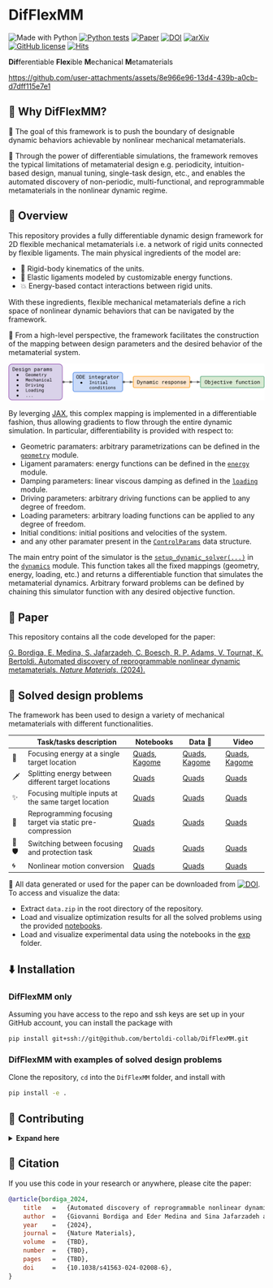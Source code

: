 # DifFlexMM

![Made with Python](https://img.shields.io/badge/Made%20with-Python-blue?logo=python&logoColor=ecf0f1&labelColor=34495e)
[![Python tests](https://github.com/bertoldi-collab/DifFlexMM/actions/workflows/python_tests.yml/badge.svg)](https://github.com/bertoldi-collab/DifFlexMM/actions/workflows/python_tests.yml)
[![Paper](https://img.shields.io/badge/Paper-10.1038/s41563--024--02008--6-blue?logoColor=ecf0f1&labelColor=34495e)](https://doi.org/10.1038/s41563-024-02008-6)
[![DOI](https://img.shields.io/badge/Data-10.5281/zenodo.12823471-blue?logo=zenodo&logoColor=ecf0f1&labelColor=34495e)](https://doi.org/10.5281/zenodo.12823471)
[![arXiv](https://img.shields.io/badge/arXiv-2403.08078-b31b1b?logo=arXiv&logoColor=arXiv&labelColor=34495e)](https://arxiv.org/abs/2403.08078)
[![GitHub license](https://img.shields.io/github/license/bertoldi-collab/DifFlexMM?labelColor=34495e)](https://github.com/bertoldi-collab/DifFlexMM/blob/main/LICENSE)
[![Hits](https://hits.seeyoufarm.com/api/count/incr/badge.svg?url=https%3A%2F%2Fgithub.com%2Fbertoldi-collab%2FDifFlexMM&count_bg=%2327AE60&title_bg=%2334495E&icon=github.svg&icon_color=%23E7E7E7&title=Hits&edge_flat=false)](https://hits.seeyoufarm.com)

**Dif**ferentiable **Flex**ible **M**echanical **M**etamaterials

https://github.com/user-attachments/assets/8e966e96-13d4-439b-a0cb-d7dff115e7e1

## 🌅 Why DifFlexMM?

🚀 The goal of this framework is to push the boundary of designable dynamic behaviors achievable by nonlinear mechanical metamaterials.

🤖 Through the power of differentiable simulations, the framework removes the typical limitations of metamaterial design e.g. periodicity, intuition-based design, manual tuning, single-task design, etc., and enables the automated discovery of non-periodic, multi-functional, and reprogrammable metamaterials in the nonlinear dynamic regime.

## 🚁 Overview

This repository provides a fully differentiable dynamic design framework for 2D flexible mechanical metamaterials i.e. a network of rigid units connected by flexible ligaments.
The main physical ingredients of the model are:

- 🥌 Rigid-body kinematics of the units.
- 🎈 Elastic ligaments modeled by customizable energy functions.
- 💥 Energy-based contact interactions between rigid units.

With these ingredients, flexible mechanical metamaterials define a rich space of nonlinear dynamic behaviors that can be navigated by the framework.

🔭 From a high-level perspective, the framework facilitates the construction of the mapping between design parameters and the desired behavior of the metamaterial system.

![Code mapping](docs/code_mapping.svg)

By leverging [JAX](https://github.com/google/jax), this complex mapping is implemented in a differentiable fashion, thus allowing gradients to flow through the entire dynamic simulation.
In particular, differentiability is provided with respect to:

- Geometric paramaters: arbitrary parametrizations can be defined in the [`geometry`](difflexmm/geometry.py) module.
- Ligament paramaters: energy functions can be defined in the [`energy`](difflexmm/energy.py) module.
- Damping parameters: linear viscous damping as defined in the [`loading`](difflexmm/loading.py) module.
- Driving parameters: arbitrary driving functions can be applied to any degree of freedom.
- Loading parameters: arbitrary loading functions can be applied to any degree of freedom.
- Initial conditions: initial positions and velocities of the system.
- and any other paramater present in the [`ControlParams`](difflexmm/utils.py#L145-L163) data structure.

The main entry point of the simulator is the [`setup_dynamic_solver(...)`](difflexmm/dynamics.py#L60) in the [`dynamics`](difflexmm/dynamics.py) module.
This function takes all the fixed mappings (geometry, energy, loading, etc.) and returns a differentiable function that simulates the metamaterial dynamics.
Arbitrary forward problems can be defined by chaining this simulator function with any desired objective function.

## 📜 Paper

This repository contains all the code developed for the paper:

[G. Bordiga, E. Medina, S. Jafarzadeh, C. Boesch, R. P. Adams, V. Tournat, K. Bertoldi. Automated discovery of reprogrammable nonlinear dynamic metamaterials. _Nature Materials_. (2024).](https://doi.org/10.1038/s41563-024-02008-6)

## 🎯 Solved design problems

The framework has been used to design a variety of mechanical metamaterials with different functionalities.

|  | Task/tasks description | Notebooks | Data 💾 | Video |
| --- | --- | --- | --- | --- |
| 🌟 | Focusing energy at a single target location | [Quads](notebooks/quads_focusing_3dp_pla_shims.ipynb), [Kagome](notebooks/kagome_focusing_3dp_pla_shims.ipynb) | [Quads](data/quads_focusing_3dp_pla_shims), [Kagome](data/kagome_focusing_3dp_pla_shims) | [Quads](https://github.com/bertoldi-collab/DifFlexMM/assets/16863374/ff76f0bc-463d-49c4-83bb-278f301af246), [Kagome](https://github.com/bertoldi-collab/DifFlexMM/assets/16863374/537a6e32-c62d-4fdc-8a9d-e4762fda8a21) |
| ️🗡️ | Splitting energy between different target locations | [Quads](notebooks/quads_energy_splitting_3dp_pla_shims.ipynb) | [Quads](data/quads_energy_splitting_3dp_pla_shims) | [Quads](https://github.com/user-attachments/assets/7b8ea46b-ccde-4f3f-8c04-e4f9015d62e5) |
| ✨ | Focusing multiple inputs at the same target location | [Quads](notebooks/quads_focusing_multi_input_3dp_pla_shims.ipynb) | [Quads](data/quads_focusing_multi_input_3dp_pla_shims) | [Quads](https://github.com/bertoldi-collab/DifFlexMM/assets/16863374/fda885c3-ffd6-4b67-a19e-ad59d5f52a96) |
| ️💫 | Reprogramming focusing target via static pre-compression | [Quads](notebooks/quads_focusing_switching_static_tuning_3dp_pla_shims.ipynb) | [Quads](data/quads_focusing_switching_static_tuning_3dp_pla_shims) | [Quads](https://github.com/bertoldi-collab/DifFlexMM/assets/16863374/5fa5cd61-f7dc-44b4-824c-6929818e7755) |
| 🌟🛡️ | Switching between focusing and protection task | [Quads](notebooks/quads_focusing_vs_protection_static_tuning_3dp_pla_shims.ipynb) | [Quads](data/quads_focusing_vs_protection_static_tuning_3dp_pla_shims) | [Quads](https://github.com/bertoldi-collab/DifFlexMM/assets/16863374/ad4f9811-e623-4867-af42-c36ee31bcfbb) |
| 🌀 | Nonlinear motion conversion | [Quads](notebooks/quads_spin_3dp_pla_shims.ipynb) | [Quads](data/quads_spin_3dp_pla_shims) | [Quads](https://github.com/bertoldi-collab/DifFlexMM/assets/16863374/9aa2bbc9-cbe0-4896-8c83-ce67f2c61af3) |

💾 All data generated or used for the paper can be downloaded from [![DOI](https://img.shields.io/badge/Data-10.5281/zenodo.12823471-blue?logo=zenodo&logoColor=ecf0f1&labelColor=34495e)](https://doi.org/10.5281/zenodo.12823471).
To access and visualize the data:

- Extract `data.zip` in the root directory of the repository.
- Load and visualize optimization results for all the solved problems using the provided [notebooks](notebooks).
- Load and visualize experimental data using the notebooks in the [exp](exp) folder.

## ⬇️ Installation

### DifFlexMM only

Assuming you have access to the repo and ssh keys are set up in your GitHub account, you can install the package with

```bash
pip install git+ssh://git@github.com/bertoldi-collab/DifFlexMM.git
```

### DifFlexMM with examples of solved design problems

Clone the repository, `cd` into the `DifFlexMM` folder, and install with

```bash
pip install -e .
```

## 🤝 Contributing

<details>
<summary><b>Expand here</b></summary>

The dependency management of the project is done via [poetry](https://python-poetry.org/docs/).

To get started:

- Install [poetry](https://python-poetry.org/docs/).
- Clone the repository.
- `cd` into the root directory and run `poetry install`. This will create the poetry environment with all the necessary dependencies.
- If you are using vscode, search for `venv path` in the settings and paste `~/.cache/pypoetry/virtualenvs` in the `venv path` field. Then select the poetry enviroment as python enviroment for the project.

</details>

## 📝 Citation

If you use this code in your research or anywhere, please cite the paper:

```bibtex
@article{bordiga_2024,
    title   =   {Automated discovery of reprogrammable nonlinear dynamic metamaterials},
    author  =   {Giovanni Bordiga and Eder Medina and Sina Jafarzadeh and Cyrill B\"osch and Ryan P. Adams and Vincent Tournat and Katia Bertoldi},
    year    =   {2024},
    journal =   {Nature Materials},
    volume  =   {TBD},
    number  =   {TBD},
    pages   =   {TBD},
    doi     =   {10.1038/s41563-024-02008-6},
}
```
